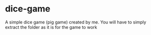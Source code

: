 # dice-game
A simple dice game (pig game) created by me. 
You will have to simply extract the folder as it is for the game to work

